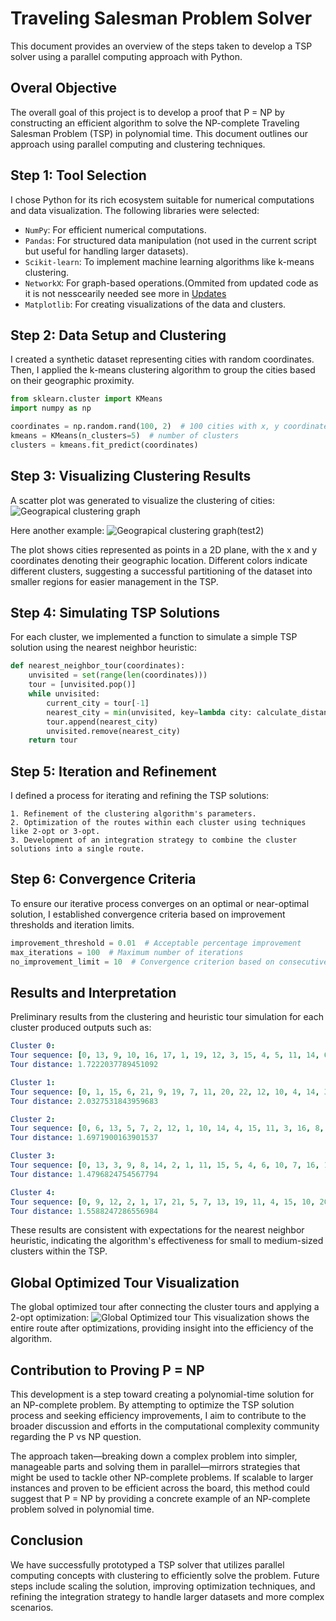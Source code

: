 # Traveling Salesman Problem Solver

This document provides an overview of the steps taken to develop a TSP solver using a parallel computing approach with Python.

## Overal Objective
The overall goal of this project is to develop a proof that P = NP by constructing an efficient algorithm to solve the NP-complete Traveling Salesman Problem (TSP) 
in polynomial time. This document outlines our approach using parallel computing and clustering techniques.

## Step 1: Tool Selection

I chose Python for its rich ecosystem suitable for numerical computations and data visualization. The following libraries were selected:

- `NumPy`: For efficient numerical computations.
- `Pandas`: For structured data manipulation (not used in the current script but useful for handling larger datasets).
- `Scikit-learn`: To implement machine learning algorithms like k-means clustering.
- `NetworkX`: For graph-based operations.(Ommited from updated code as it is not nesscearily needed see more in [Updates](UPDATES.md)
- `Matplotlib`: For creating visualizations of the data and clusters.

## Step 2: Data Setup and Clustering

I created a synthetic dataset representing cities with random coordinates. Then, I applied the k-means clustering algorithm to group the cities based on their geographic proximity.

```python
from sklearn.cluster import KMeans
import numpy as np

coordinates = np.random.rand(100, 2)  # 100 cities with x, y coordinates
kmeans = KMeans(n_clusters=5)  # number of clusters
clusters = kmeans.fit_predict(coordinates)
```

## Step 3: Visualizing Clustering Results
A scatter plot was generated to visualize the clustering of cities:
![Geograpical clustering graph](https://github.com/ShauryaP8/P-NP-prototype/assets/143507334/f4a46595-f87f-408e-92de-6966fc1ab824)

Here another example:
![Geograpical clustering graph(test2)](https://github.com/ShauryaP8/P-NP-prototype/assets/143507334/7d862152-38c3-4b29-8e9a-6c3b5272813f)

The plot shows cities represented as points in a 2D plane, with the x and y coordinates denoting their geographic location.
Different colors indicate different clusters, suggesting a successful partitioning of the dataset into smaller regions for easier management in the TSP.

## Step 4: Simulating TSP Solutions
For each cluster, we implemented a function to simulate a simple TSP solution using the nearest neighbor heuristic:

```python
def nearest_neighbor_tour(coordinates):
    unvisited = set(range(len(coordinates)))
    tour = [unvisited.pop()]
    while unvisited:
        current_city = tour[-1]
        nearest_city = min(unvisited, key=lambda city: calculate_distance(coordinates[current_city], coordinates[city]))
        tour.append(nearest_city)
        unvisited.remove(nearest_city)
    return tour
```

## Step 5: Iteration and Refinement
I defined a process for iterating and refining the TSP solutions:

    1. Refinement of the clustering algorithm's parameters.
    2. Optimization of the routes within each cluster using techniques like 2-opt or 3-opt.
    3. Development of an integration strategy to combine the cluster solutions into a single route.

## Step 6: Convergence Criteria
To ensure our iterative process converges on an optimal or near-optimal solution, I established convergence criteria based on improvement thresholds 
and iteration limits.

```python
improvement_threshold = 0.01  # Acceptable percentage improvement
max_iterations = 100  # Maximum number of iterations
no_improvement_limit = 10  # Convergence criterion based on consecutive iterations without improvement
```

## Results and Interpretation
Preliminary results from the clustering and heuristic tour simulation for each cluster produced outputs such as:

```yaml
Cluster 0:
Tour sequence: [0, 13, 9, 10, 16, 17, 1, 19, 12, 3, 15, 4, 5, 11, 14, 6, 7, 8, 2, 18]
Tour distance: 1.7222037789451092

Cluster 1:
Tour sequence: [0, 1, 15, 6, 21, 9, 19, 7, 11, 20, 22, 12, 10, 4, 14, 3, 16, 13, 17, 5, 18, 2, 8]
Tour distance: 2.0327531843959683

Cluster 2:
Tour sequence: [0, 6, 13, 5, 7, 2, 12, 1, 10, 14, 4, 15, 11, 3, 16, 8, 9]
Tour distance: 1.6971900163901537

Cluster 3:
Tour sequence: [0, 13, 3, 9, 8, 14, 2, 1, 11, 15, 5, 4, 6, 10, 7, 16, 12]
Tour distance: 1.4796824754567794

Cluster 4:
Tour sequence: [0, 9, 12, 2, 1, 17, 21, 5, 7, 13, 19, 11, 4, 15, 10, 20, 16, 22, 18, 6, 3, 8, 14]
Tour distance: 1.5588247286556984
```
These results are consistent with expectations for the nearest neighbor heuristic, indicating the algorithm's effectiveness for small to medium-sized clusters 
within the TSP.

## Global Optimized Tour Visualization
The global optimized tour after connecting the cluster tours and applying a 2-opt optimization:
![Global Optimized tour](https://github.com/ShauryaP8/P-NP-prototype/assets/143507334/c9bc56f3-9932-45cc-8285-6909dcdc4a42)
This visualization shows the entire route after optimizations, providing insight into the efficiency of the algorithm.

## Contribution to Proving P = NP
This development is a step toward creating a polynomial-time solution for an NP-complete problem. By attempting to optimize the TSP solution process and 
seeking efficiency improvements, I aim to contribute to the broader discussion and efforts in the computational complexity community regarding the P vs NP question.

The approach taken—breaking down a complex problem into simpler, manageable parts and solving them in parallel—mirrors strategies that might be used to tackle 
other NP-complete problems. If scalable to larger instances and proven to be efficient across the board, this method could suggest that P = NP by providing a 
concrete example of an NP-complete problem solved in polynomial time.

## Conclusion
We have successfully prototyped a TSP solver that utilizes parallel computing concepts with clustering to efficiently solve the problem. 
Future steps include scaling the solution, improving optimization techniques, and refining the integration strategy to handle larger 
datasets and more complex scenarios.


